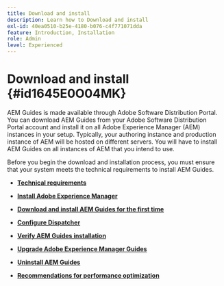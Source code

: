 ```yaml
---
title: Download and install
description: Learn how to Download and install
exl-id: 40ea0510-b25e-4180-b076-c4f771071dda
feature: Introduction, Installation
role: Admin
level: Experienced
---
```

# Download and install {#id1645E0O04MK}

AEM Guides is made available through Adobe Software Distribution Portal. You can download AEM Guides from your Adobe Software Distribution Portal account and install it on all Adobe Experience Manager \(AEM\) instances in your setup. Typically, your authoring instance and production instance of AEM will be hosted on different servers. You will have to install AEM Guides on all instances of AEM that you intend to use.

Before you begin the download and installation process, you must ensure that your system meets the technical requirements to install AEM Guides.

-   **[Technical requirements](download-install-technical-requirements.md)**  

-   **[Install Adobe Experience Manager](download-install-aem.md)**  

-   **[Download and install AEM Guides for the first time](download-install-aemg-first-time.md)**  

-   **[Configure Dispatcher](download-install-configure-dispatcher.md)**  

-   **[Verify AEM Guides installation](download-install-verify-aemg-installation.md)**  

-   **[Upgrade Adobe Experience Manager Guides](upgrade-xml-documentation.md)**  

-   **[Uninstall AEM Guides](download-install-unistall-aemg.md)**  

-   **[Recommendations for performance optimization](download-install-recommend-perf-optimiz.md)**
